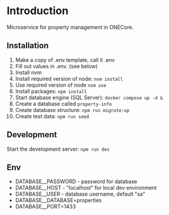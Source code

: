 # Introduction

Microservice for property management in ONECore.

## Installation

1. Make a copy of .env.template, call it .env
2. Fill out values in .env. (see below)
3. Install nvm
4. Install required version of node: `nvm install`
5. Use required version of node `nvm use`
6. Install packages: `npm install`
7. Start database engine (SQL Server): `docker compose up -d &`
8. Create a database called `property-info`
9. Create database structure: `npm run migrate:up`
10. Create test data: `npm run seed`

## Development

Start the development server: `npm run dev`

## Env

- DATABASE\_\_PASSWORD - password for database
- DATABASE\_\_HOST - "localhost" for local dev environment
- DATABASE\_\_USER - database username, default "sa"
- DATABASE\_\_DATABASE=properties
- DATABASE\_\_PORT=1433
